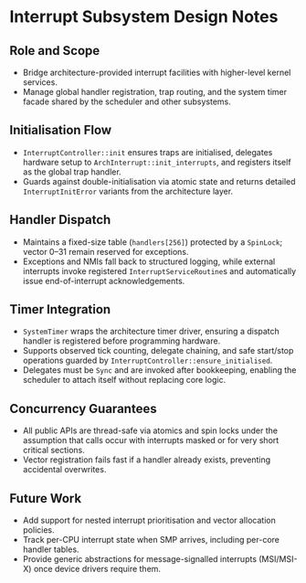 # Interrupt Subsystem Design Notes

## Role and Scope
- Bridge architecture-provided interrupt facilities with higher-level kernel services.
- Manage global handler registration, trap routing, and the system timer facade shared by the scheduler and other subsystems.

## Initialisation Flow
- `InterruptController::init` ensures traps are initialised, delegates hardware setup to `ArchInterrupt::init_interrupts`, and registers itself as the global trap handler.
- Guards against double-initialisation via atomic state and returns detailed `InterruptInitError` variants from the architecture layer.

## Handler Dispatch
- Maintains a fixed-size table (`handlers[256]`) protected by a `SpinLock`; vector 0–31 remain reserved for exceptions.
- Exceptions and NMIs fall back to structured logging, while external interrupts invoke registered `InterruptServiceRoutine`s and automatically issue end-of-interrupt acknowledgements.

## Timer Integration
- `SystemTimer` wraps the architecture timer driver, ensuring a dispatch handler is registered before programming hardware.
- Supports observed tick counting, delegate chaining, and safe start/stop operations guarded by `InterruptController::ensure_initialised`.
- Delegates must be `Sync` and are invoked after bookkeeping, enabling the scheduler to attach itself without replacing core logic.

## Concurrency Guarantees
- All public APIs are thread-safe via atomics and spin locks under the assumption that calls occur with interrupts masked or for very short critical sections.
- Vector registration fails fast if a handler already exists, preventing accidental overwrites.

## Future Work
- Add support for nested interrupt prioritisation and vector allocation policies.
- Track per-CPU interrupt state when SMP arrives, including per-core handler tables.
- Provide generic abstractions for message-signalled interrupts (MSI/MSI-X) once device drivers require them.

